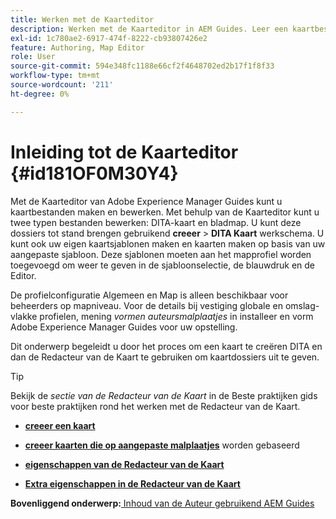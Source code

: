```yaml
---
title: Werken met de Kaarteditor
description: Werken met de Kaarteditor in AEM Guides. Leer een kaartbestand maken en bewerken in de AEM-kaarteditor.
exl-id: 1c780ae2-6917-474f-8222-cb93807426e2
feature: Authoring, Map Editor
role: User
source-git-commit: 594e348fc1188e66cf2f4648702ed2b17f1f8f33
workflow-type: tm+mt
source-wordcount: '211'
ht-degree: 0%

---
```


# Inleiding tot de Kaarteditor {#id181OF0M30Y4}

Met de Kaarteditor van Adobe Experience Manager Guides kunt u kaartbestanden maken en bewerken. Met behulp van de Kaarteditor kunt u twee typen bestanden bewerken: DITA-kaart en bladmap. U kunt deze dossiers tot stand brengen gebruikend **creeer** \> **DITA Kaart** werkschema. U kunt ook uw eigen kaartsjablonen maken en kaarten maken op basis van uw aangepaste sjabloon. Deze sjablonen moeten aan het mapprofiel worden toegevoegd om weer te geven in de sjabloonselectie, de blauwdruk en de Editor.

De profielconfiguratie Algemeen en Map is alleen beschikbaar voor beheerders op mapniveau. Voor de details bij vestiging globale en omslag-vlakke profielen, mening *vormen auteursmalplaatjes* in installeer en vorm Adobe Experience Manager Guides voor uw opstelling.

<!------------------------------------

The Map Editor comes in two modes — the Basic Map Editor and the Advanced Map Editor. The Basic Map Editor is available only through configuration. If your administrator has enabled it, then only the Basic Map Editor will be available for use. By default, all new maps are opened for editing in the Advanced Map Editor. The Advanced Map Editor is available within the Editor itself, which is used for editing DITA topic files.

-------->

Dit onderwerp begeleidt u door het proces om een kaart te creëren DITA en dan de Redacteur van de Kaart te gebruiken om kaartdossiers uit te geven.

>[!TIP]
>
> Bekijk de *sectie van de Redacteur van de Kaart* in de Beste praktijken gids voor beste praktijken rond het werken met de Redacteur van de Kaart.

- **[creeer een kaart](map-editor-create-map.md)**

- **[creeer kaarten die op aangepaste malplaatjes](create-maps-customized-templates.md)** worden gebaseerd

- **[eigenschappen van de Redacteur van de Kaart](map-editor-advanced-map-editor.md)**

- **[Extra eigenschappen in de Redacteur van de Kaart](map-editor-other-features.md)**


**Bovenliggend onderwerp:**&#x200B;[ Inhoud van de Auteur gebruikend AEM Guides ](authoring-content-xml-doc.md)
